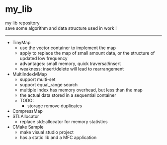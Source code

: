 my_lib
======

my lib repository  
save some algorithm and data structure used in work !

---

+ TinyMap
  - use the vector container to implement the map
  - apply to replace the map of small amount data, or the structure of updated low frequency
  - advantages: small memory, quick traversal/insert
  - weakness: insert/delete will lead to rearrangement
+ MultiIndexMMap
  - support multi-set
  - support equal_range search
  - multiple index has memory overhead, but less than the map
  - the actual data stored in a sequential container
  + TODO:
    - storage remove duplicates
+ CompressMap
+ STLAllocator
  - replace std::allocator for memory statistics
+ CMake Sample
  - make visual studio project
  - has a static lib and a MFC application
